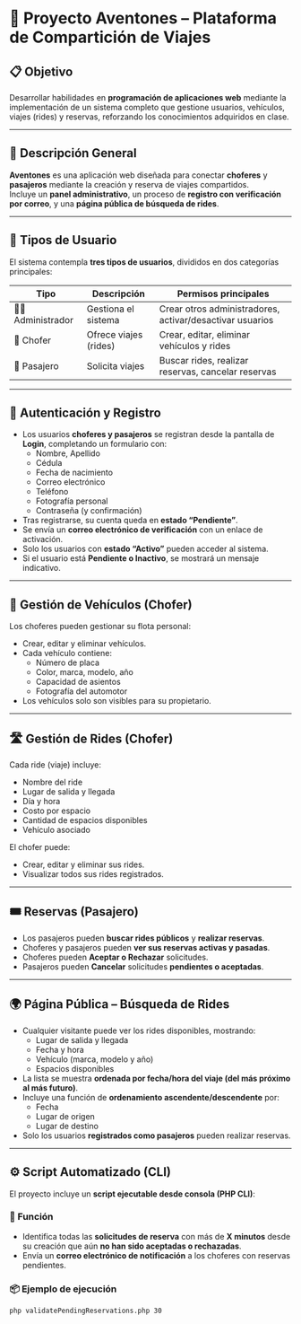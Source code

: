 # 🚗 Proyecto Aventones – Plataforma de Compartición de Viajes

## 📋 Objetivo
Desarrollar habilidades en **programación de aplicaciones web** mediante la implementación de un sistema completo que gestione usuarios, vehículos, viajes (rides) y reservas, reforzando los conocimientos adquiridos en clase.

---

## 🧩 Descripción General
**Aventones** es una aplicación web diseñada para conectar **choferes** y **pasajeros** mediante la creación y reserva de viajes compartidos.  
Incluye un **panel administrativo**, un proceso de **registro con verificación por correo**, y una **página pública de búsqueda de rides**.

---

## 👥 Tipos de Usuario
El sistema contempla **tres tipos de usuarios**, divididos en dos categorías principales:

| Tipo | Descripción | Permisos principales |
|------|--------------|----------------------|
| 🧑‍💼 Administrador | Gestiona el sistema | Crear otros administradores, activar/desactivar usuarios |
| 🚗 Chofer | Ofrece viajes (rides) | Crear, editar, eliminar vehículos y rides |
| 🧍 Pasajero | Solicita viajes | Buscar rides, realizar reservas, cancelar reservas |

---

## 🔐 Autenticación y Registro
- Los usuarios **choferes y pasajeros** se registran desde la pantalla de **Login**, completando un formulario con:
  - Nombre, Apellido  
  - Cédula  
  - Fecha de nacimiento  
  - Correo electrónico  
  - Teléfono  
  - Fotografía personal  
  - Contraseña (y confirmación)
- Tras registrarse, su cuenta queda en **estado “Pendiente”**.
- Se envía un **correo electrónico de verificación** con un enlace de activación.
- Solo los usuarios con **estado “Activo”** pueden acceder al sistema.
- Si el usuario está **Pendiente o Inactivo**, se mostrará un mensaje indicativo.

---

## 🚙 Gestión de Vehículos (Chofer)
Los choferes pueden gestionar su flota personal:
- Crear, editar y eliminar vehículos.
- Cada vehículo contiene:
  - Número de placa  
  - Color, marca, modelo, año  
  - Capacidad de asientos  
  - Fotografía del automotor  
- Los vehículos solo son visibles para su propietario.

---

## 🛣️ Gestión de Rides (Chofer)
Cada ride (viaje) incluye:
- Nombre del ride  
- Lugar de salida y llegada  
- Día y hora  
- Costo por espacio  
- Cantidad de espacios disponibles  
- Vehículo asociado  

El chofer puede:
- Crear, editar y eliminar sus rides.
- Visualizar todos sus rides registrados.

---

## 🎟️ Reservas (Pasajero)
- Los pasajeros pueden **buscar rides públicos** y **realizar reservas**.
- Choferes y pasajeros pueden **ver sus reservas activas y pasadas**.
- Choferes pueden **Aceptar o Rechazar** solicitudes.
- Pasajeros pueden **Cancelar** solicitudes **pendientes o aceptadas**.

---

## 🌍 Página Pública – Búsqueda de Rides
- Cualquier visitante puede ver los rides disponibles, mostrando:
  - Lugar de salida y llegada  
  - Fecha y hora  
  - Vehículo (marca, modelo y año)  
  - Espacios disponibles  
- La lista se muestra **ordenada por fecha/hora del viaje (del más próximo al más futuro)**.
- Incluye una función de **ordenamiento ascendente/descendente** por:
  - Fecha
  - Lugar de origen
  - Lugar de destino
- Solo los usuarios **registrados como pasajeros** pueden realizar reservas.

---

## ⚙️ Script Automatizado (CLI)
El proyecto incluye un **script ejecutable desde consola (PHP CLI)**:

### 🧠 Función
- Identifica todas las **solicitudes de reserva** con más de **X minutos** desde su creación que aún **no han sido aceptadas o rechazadas**.
- Envía un **correo electrónico de notificación** a los choferes con reservas pendientes.

### 📦 Ejemplo de ejecución
```bash
php validatePendingReservations.php 30
